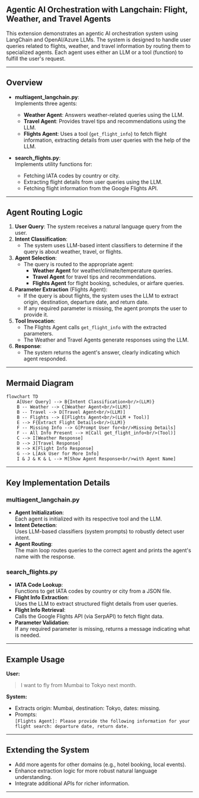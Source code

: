 ## Agentic AI Orchestration with Langchain: Flight, Weather, and Travel Agents

This extension demonstrates an agentic AI orchestration system using LangChain and OpenAI/Azure LLMs. The system is designed to handle user queries related to flights, weather, and travel information by routing them to specialized agents. Each agent uses either an LLM or a tool (function) to fulfill the user's request.

---

## Overview

- **multiagent_langchain.py**:  
  Implements three agents:
  - **Weather Agent**: Answers weather-related queries using the LLM.
  - **Travel Agent**: Provides travel tips and recommendations using the LLM.
  - **Flights Agent**: Uses a tool (`get_flight_info`) to fetch flight information, extracting details from user queries with the help of the LLM.

- **search_flights.py**:  
  Implements utility functions for:
  - Fetching IATA codes by country or city.
  - Extracting flight details from user queries using the LLM.
  - Fetching flight information from the Google Flights API.

---

## Agent Routing Logic

1. **User Query**: The system receives a natural language query from the user.
2. **Intent Classification**:  
   - The system uses LLM-based intent classifiers to determine if the query is about weather, travel, or flights.
3. **Agent Selection**:  
   - The query is routed to the appropriate agent:
     - **Weather Agent** for weather/climate/temperature queries.
     - **Travel Agent** for travel tips and recommendations.
     - **Flights Agent** for flight booking, schedules, or airfare queries.
4. **Parameter Extraction** (Flights Agent):  
   - If the query is about flights, the system uses the LLM to extract origin, destination, departure date, and return date.
   - If any required parameter is missing, the agent prompts the user to provide it.
5. **Tool Invocation**:  
   - The Flights Agent calls `get_flight_info` with the extracted parameters.
   - The Weather and Travel Agents generate responses using the LLM.
6. **Response**:  
   - The system returns the agent's answer, clearly indicating which agent responded.

---

## Mermaid Diagram

```mermaid
flowchart TD
    A[User Query] --> B{Intent Classification<br/>(LLM)}
    B -- Weather --> C[Weather Agent<br/>(LLM)]
    B -- Travel --> D[Travel Agent<br/>(LLM)]
    B -- Flights --> E[Flights Agent<br/>(LLM + Tool)]
    E --> F{Extract Flight Details<br/>(LLM)}
    F -- Missing Info --> G[Prompt User for<br/>Missing Details]
    F -- All Info Present --> H[Call get_flight_info<br/>(Tool)]
    C --> I[Weather Response]
    D --> J[Travel Response]
    H --> K[Flight Info Response]
    G --> L[Ask User for More Info]
    I & J & K & L --> M[Show Agent Response<br/>with Agent Name]
```

---

## Key Implementation Details

### multiagent_langchain.py

- **Agent Initialization**:  
  Each agent is initialized with its respective tool and the LLM.
- **Intent Detection**:  
  Uses LLM-based classifiers (system prompts) to robustly detect user intent.
- **Agent Routing**:  
  The main loop routes queries to the correct agent and prints the agent's name with the response.

### search_flights.py

- **IATA Code Lookup**:  
  Functions to get IATA codes by country or city from a JSON file.
- **Flight Info Extraction**:  
  Uses the LLM to extract structured flight details from user queries.
- **Flight Info Retrieval**:  
  Calls the Google Flights API (via SerpAPI) to fetch flight data.
- **Parameter Validation**:  
  If any required parameter is missing, returns a message indicating what is needed.

---

## Example Usage

**User:**  
> I want to fly from Mumbai to Tokyo next month.

**System:**  
- Extracts origin: Mumbai, destination: Tokyo, dates: missing.
- Prompts:  
  `[Flights Agent]: Please provide the following information for your flight search: departure date, return date.`

---

## Extending the System

- Add more agents for other domains (e.g., hotel booking, local events).
- Enhance extraction logic for more robust natural language understanding.
- Integrate additional APIs for richer information.

---